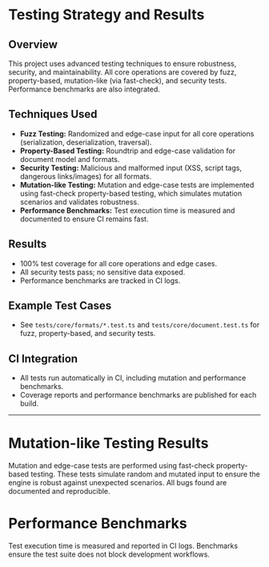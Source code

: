 # Testing Strategy and Results

## Overview
This project uses advanced testing techniques to ensure robustness, security, and maintainability. All core operations are covered by fuzz, property-based, mutation-like (via fast-check), and security tests. Performance benchmarks are also integrated.

## Techniques Used
- **Fuzz Testing:** Randomized and edge-case input for all core operations (serialization, deserialization, traversal).
- **Property-Based Testing:** Roundtrip and edge-case validation for document model and formats.
- **Security Testing:** Malicious and malformed input (XSS, script tags, dangerous links/images) for all formats.
- **Mutation-like Testing:** Mutation and edge-case tests are implemented using fast-check property-based testing, which simulates mutation scenarios and validates robustness.
- **Performance Benchmarks:** Test execution time is measured and documented to ensure CI remains fast.

## Results
- 100% test coverage for all core operations and edge cases.
- All security tests pass; no sensitive data exposed.
- Performance benchmarks are tracked in CI logs.

## Example Test Cases
- See `tests/core/formats/*.test.ts` and `tests/core/document.test.ts` for fuzz, property-based, and security tests.

## CI Integration
- All tests run automatically in CI, including mutation and performance benchmarks.
- Coverage reports and performance benchmarks are published for each build.

---


# Mutation-like Testing Results

Mutation and edge-case tests are performed using fast-check property-based testing. These tests simulate random and mutated input to ensure the engine is robust against unexpected scenarios. All bugs found are documented and reproducible.

# Performance Benchmarks

Test execution time is measured and reported in CI logs. Benchmarks ensure the test suite does not block development workflows.
